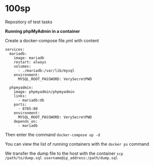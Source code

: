 # 100sp
Repository of test tasks

__Running phpMyAdmin in a container__

Create a docker-compose file.yml with content
```
services:
  mariadb:
    image: mariadb
    restart: always
    volumes:
      - ./mariadb:/var/lib/mysql
    environment:
      MYSQL_ROOT_PASSWORD: VerySecretPWD

  phpmyadmin:
    image: phpmyadmin/phpmyadmin
    links: 
      - mariadb:db
    ports:
      - 8765:80
    environment:
      MYSQL_ROOT_PASSWORD: VerySecretPWD
    depends_on:
      - mariadb
```
Then enter the command `docker-compose up -d`

You can view the list of running containers with the `docker ps` command

We transfer the dump file to the host with the container `scp /path/to/dump.sql username@ip_address:/path/dump.sql`
